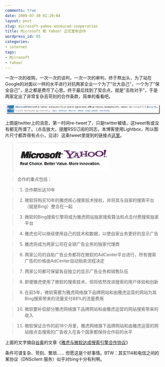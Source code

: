 ```yaml
---
comments: true
date: 2009-07-30 01:29:04
layout: post
slug: microsoft-yahoo-annouced-cooperation
title: Microsoft 和 Yahoo! 正式宣布合作
wordpress_id: 85
categories:
- internet
tags:
- Microsoft
- Yahoo!
---
```


一次一次的收购，一次一次的谈判，一次一次的审判，终于熬出头，为了站在Google的对面以一样的水平进行对抗两家企业一个为了"壮大自己"，一个为了"保全自己"，总之都是费尽了心思。终于最后找到了契合点，就是"击败对手"，于是两家定出了非常复杂且苛刻的合作条款，简单的看看吧。




[![tweet](/images/uploads/zb/2009-07-30_microsoft_yahoo_tweet.jpg)](/images/uploads/zb/2009-07-30_microsoft_yahoo_tweet.jpg)




上图是twitter上的消息，第一时间re-tweet了，只是twitter被墙，这tweet有或没有都无所谓了。（点击放大，提醒RSS订阅的同志，本博客使用Lightbox，所以图片尺寸都弄得有点小，见谅）这条tweet里提到的链接点[这里](http://www.choicevalueinnovation.com/thedeal/Default.aspx)。




>

>
> [![](/images/uploads/zb/microsoft-yahoo.png)](/images/uploads/zb/microsoft-yahoo.png)
>
>

>
> 合作的重点包括：
>
>

>
>

>   1. 合作期长达10年
>

>   2. 微软将购买10年的雅虎核心搜索技术授权，并将其与自家的搜索平台（就是Bing）整合在一起
>

>   3. 微软的Bing搜索引擎将成为雅虎网站独家搜索算法和点击付费搜索独家平台
>

>   4. 雅虎也可以继续使用自己的技术和数据，以使自家业务更好的显示广告
>

>   5. 雅虎将成为两家公司在全球广告业务的独家代理商
>

>   6. 两家公司的自助广告业务都将在微软的AdCenter平台进行，所有搜索广告的价格由AdCenter自动拍卖流程决定
>

>   7. 两家公司都可保留各自独立的显示广告业务和销售队伍
>

>   8. 即便雅虎使用了微软的搜索技术，但将依然改进搜索的用户体验和创新
>

>   9. 在前5年，微软需要为雅虎网络旗下品牌网站和由雅虎运营的网站为其Bing搜索带来的流量支付88%的流量费用
>

>   10. 微软要补偿部分雅虎网络旗下品牌网站和由雅虎运营的网站搜索带来的收入
>

>   11. 微软保证合作的前18个月里，雅虎网络旗下品牌网站和由雅虎运营的网站按点击搜索的广告收入在各个国家都保持合作前的水平
>






上面的文字摘自[谷奥](http://Google.org.cn)的文章《[雅虎与微软达成搜索引擎合作协议](http://google.org.cn/posts/microsoft-yahoo-search-deal.html)》




条件可谓复杂、苛刻、繁琐…… 但愿这是个好事情。BTW：其实114和电信之间的某协议（DNSclient 服务）似乎对bing十分有利啊。
